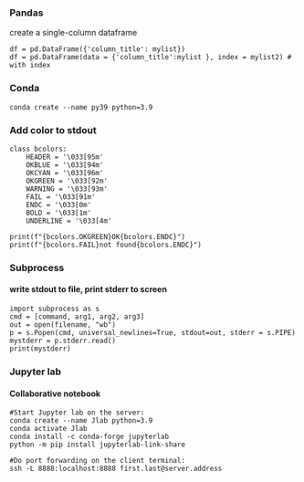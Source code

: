 ### Pandas
create a single-column dataframe
```
df = pd.DataFrame({'column_title': mylist})
df = pd.DataFrame(data = {'column_title':mylist }, index = mylist2) # with index
```

### Conda
```
conda create --name py39 python=3.9
```

### Add color to stdout
```
class bcolors:
    HEADER = '\033[95m'
    OKBLUE = '\033[94m'
    OKCYAN = '\033[96m'
    OKGREEN = '\033[92m'
    WARNING = '\033[93m'
    FAIL = '\033[91m'
    ENDC = '\033[0m'
    BOLD = '\033[1m'
    UNDERLINE = '\033[4m'

print(f"{bcolors.OKGREEN}OK{bcolors.ENDC}")
print(f"{bcolors.FAIL}not found{bcolors.ENDC}")
```

### Subprocess
#### write stdout to file, print stderr to screen
```
import subprocess as s
cmd = [command, arg1, arg2, arg3]
out = open(filename, "wb")
p = s.Popen(cmd, universal_newlines=True, stdout=out, stderr = s.PIPE)
mystderr = p.stderr.read()
print(mystderr)
```

### Jupyter lab
#### Collaborative notebook
```
#Start Jupyter lab on the server:
conda create --name Jlab python=3.9
conda activate Jlab
conda install -c conda-forge jupyterlab
python -m pip install jupyterlab-link-share

#Do port forwarding on the client terminal:
ssh -L 8888:localhost:8888 first.last@server.address
```
